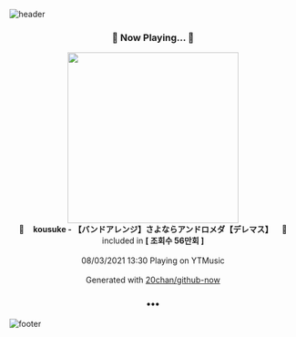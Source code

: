 ![header](https://capsule-render.vercel.app/api?type=wave&height=170&section=header&text=Hi.%20I'm%20SHIFT&fontColor=090707&fontAlignX=45&fontAlignY=65&fontSize=100)

<h3 align="center">🎵 Now Playing... 🎵</h3>
<p align="center">
  <a href="https://music.youtube.com/watch?v=HYvM4CFKMrs">
    <img width="300" src="https://i.ytimg.com/vi/HYvM4CFKMrs/hqdefault.jpg?sqp=-oaymwEWCMACELQBIAQqCghQEJADGFogjgJIWg&rs">
  </a>
  <br>
  🎵&nbsp&nbsp&nbsp <b>kousuke - 【バンドアレンジ】さよならアンドロメダ【デレマス】</b> &nbsp&nbsp&nbsp🎵
  <br>
  included in <b>[ 조회수 56만회 ]</b>
  
  <br />
  <br />
  08/03/2021 13:30 Playing on YTMusic
  <br />
  <br />
  Generated with <a href="https://github.com/20chan/github-now">20chan/github-now</a>
</p>

<h3 align="center">•••</h3>

![footer](https://capsule-render.vercel.app/api?type=wave&height=150&section=footer)
